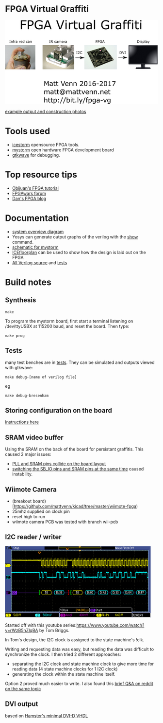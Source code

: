 # FPGA Virtual Graffiti

![overview](docs/overview.png)

[example output and construction photos](https://photos.app.goo.gl/kivlfcmlp4oecVpu1)

# Tools used

* [icestorm](http://www.clifford.at/icestorm/) opensource FPGA tools.
* [mystorm](https://mystorm.uk/) open hardware FPGA development board
* [gtkwave](http://gtkwave.sourceforge.net/) for debugging.

# Top resource tips

* [Obijuan's FPGA tutorial](https://github.com/Obijuan/open-fpga-verilog-tutorial/wiki)
* [FPGAwars forum](://groups.google.com/forum/#!forum/fpga-wars-explorando-el-lado-libre)
* [Dan's FPGA blog](http://www.zipcpu.com/)

# Documentation

* [system overview diagram](docs/module_overview.svg)
* Yosys can generate output graphs of the verilog with the [show](http://www.clifford.at/yosys/cmd_show.html) command.
* [schematic for mystorm](https://gitlab.com/Folknology/mystorm/blob/BlackIce/BlackIce-schematic.pdf)
* [ICEfloorplan](https://knielsen.github.io/ice40_viewer/ice40_viewer.html) can be used to show how the design is laid out on the FPGA
* [All Verilog source](src) and [tests](tests)

# Build notes

## Synthesis

    make

To program the mystorm board, first start a terminal listening on /dev/ttyUSBX
at 115200 baud, and reset the board. Then type:

    make prog

## Tests

many test benches are in [tests](tests). They can be simulated and outputs
viewed with gtkwave:

    make debug-[name of verilog file]

eg

    make debug-bresenham
    
## Storing configuration on the board

[Instructions
here](https://forum.mystorm.uk/t/config-from-non-voltatile-memory/242/2)

## SRAM video buffer

Using the SRAM on the back of the board for persistant graffitis. This caused 2
major issues:

* [PLL and SRAM pins collide on the board layout](https://forum.mystorm.uk/t/placement-conflict-between-sb-io-for-ram-and-pll/224/12)
* [switching the SB_IO pins and SRAM pins at the same time](https://forum.mystorm.uk/t/fpga-unreliability-crashing-hanging/252/19) caused instability.

## Wiimote Camera

* (breakout board)[https://github.com/mattvenn/kicad/tree/master/wiimote-fpga)
* 25mhz supplied on clock pin
* reset high to run
* wiimote camera PCB was tested with branch wii-pcb

## I2C reader / writer

![fpga read](docs/fpga-i2c-read.png)

Started off with this youtube series:https://www.youtube.com/watch?v=rWzB5hZlqBA
by Tom Briggs.

In Tom's design, the I2C clock is assigned to the state machine's !clk.

Writing and requesting data was easy, but reading the data was difficult to
synchronize the clock. I then tried 2 different approaches:

* separating the I2C clock and state machine clock to give more time for reading
 data (4 state machine clocks for 1 I2C clock)
* generating the clock within the state machine itself.

Option 2 proved much easier to write. I also found this [brief Q&A on reddit on
the same topic](https://m.reddit.com/r/FPGA/comments/4oltue/when_writing_communication_protocols_spi_i2c_etc/)

## DVI output

based on [Hamster's minimal DVI-D
VHDL](http://hamsterworks.co.nz/mediawiki/index.php/Minimal_DVI-D)
